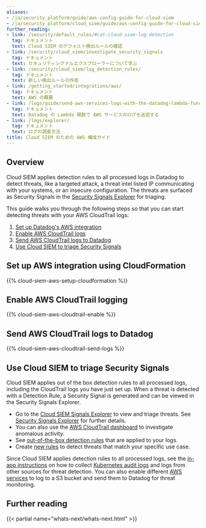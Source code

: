 ```yaml
---
aliases:
- /ja/security_platform/guide/aws-config-guide-for-cloud-siem
- /ja/security_platform/cloud_siem/guide/aws-config-guide-for-cloud-siem
further_reading:
- link: /security/default_rules/#cat-cloud-siem-log-detection
  tag: ドキュメント
  text: Cloud SIEM のデフォルト検出ルールの確認
- link: /security/cloud_siem/investigate_security_signals
  tag: ドキュメント
  text: セキュリティシグナルエクスプローラーについて学ぶ
- link: /security/cloud_siem/log_detection_rules/
  tag: ドキュメント
  text: 新しい検出ルールの作成
- link: /getting_started/integrations/aws/
  tag: ドキュメント
  text: AWS の概要
- link: /logs/guide/send-aws-services-logs-with-the-datadog-lambda-function/
  tag: ドキュメント
  text: Datadog の Lambda 関数で AWS サービスのログを送信する
- link: /logs/explorer/
  tag: ドキュメント
  text: ログの調査方法
title: Cloud SIEM のための AWS 構成ガイド
---
```


## Overview

Cloud SIEM applies detection rules to all processed logs in Datadog to detect threats, like a targeted attack, a threat intel listed IP communicating with your systems, or an insecure configuration. The threats are surfaced as Security Signals in the [Security Signals Explorer][1] for triaging.

This guide walks you through the following steps so that you can start detecting threats with your AWS CloudTrail logs:

1. [Set up Datadog's AWS integration](#set-up-aws-integration-using-cloudformation)
2. [Enable AWS CloudTrail logs](#enable-aws-cloudtrail-logging)
3. [Send AWS CloudTrail logs to Datadog](#send-aws-cloudtrail-logs-to-datadog)
4. [Use Cloud SIEM to triage Security Signals](#use-cloud-siem-to-triage-security-signals)

## Set up AWS integration using CloudFormation

{{% cloud-siem-aws-setup-cloudformation %}}

## Enable AWS CloudTrail logging 

{{% cloud-siem-aws-cloudtrail-enable %}}

## Send AWS CloudTrail logs to Datadog

{{% cloud-siem-aws-cloudtrail-send-logs %}}

## Use Cloud SIEM to triage Security Signals

Cloud SIEM applies out of the box detection rules to all processed logs, including the CloudTrail logs you have just set up. When a threat is detected with a Detection Rule, a Security Signal is generated and can be viewed in the Security Signals Explorer.

- Go to the [Cloud SIEM Signals Explorer][9] to view and triage threats. See [Security Signals Explorer][10] for further details.
- You can also use the [AWS CloudTrail dashboard][11] to investigate anomalous activity.
- See [out-of-the-box detection rules][12] that are applied to your logs.
- Create [new rules][13] to detect threats that match your specific use case.

Since Cloud SIEM applies detection rules to all processed logs, see the [in-app instructions][14] on how to collect [Kubernetes audit logs][15] and logs from other sources for threat detection. You can also enable different [AWS services][16] to log to a S3 bucket and send them to Datadog for threat monitoring.

## Further reading

{{< partial name="whats-next/whats-next.html" >}}

[1]: https://app.datadoghq.com/security?query=%40workflow.rule.type%3A%22Log%20Detection%22
[9]: https://app.datadoghq.com/security?query=%40workflow.rule.type%3A%28%22Log%20Detection%22%29%20&column=time&order=desc&product=siem
[10]: /ja/security/cloud_siem/investigate_security_signals
[11]: https://app.datadoghq.com/dash/integration/30459/aws-cloudtrail
[12]: https://docs.datadoghq.com/ja/security/default_rules/#cat-cloud-siem
[13]: https://docs.datadoghq.com/ja/security/detection_rules/
[14]: https://app.datadoghq.com/security/configuration?detect-threats=apache&secure-cloud-environment=amazon-web-services&secure-hosts-and-containers=kubernetes&selected-products=security_monitoring
[15]: https://docs.datadoghq.com/ja/integrations/kubernetes_audit_logs/
[16]: https://docs.datadoghq.com/ja/logs/guide/send-aws-services-logs-with-the-datadog-lambda-function/?tab=awsconsole#enable-logging-for-your-aws-service